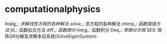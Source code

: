 # computationalphysics
linalg_*:
    求解线性方程的各种解法
solve_*:
    求方程的各种解法
interp_*:
    函数插值方法
fit_*:
    函数拟合方法
diff_*:
    函数微分
integ_*:
    函数积分
Deq_*:
    常微分方程
SES*:
    矩阵QR分解及求解本征系统(SolveEigenSystem)
